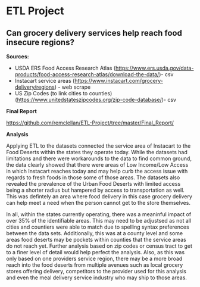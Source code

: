 # ETL Project

## Can grocery delivery services help reach food insecure regions?

**Sources:**
- USDA ERS Food Access Research Atlas (https://www.ers.usda.gov/data-products/food-access-research-atlas/download-the-data/)- csv
- Instacart service areas (https://www.instacart.com/grocery-delivery/regions) - web scrape
- US Zip Codes (to link cities to counties) (https://www.unitedstateszipcodes.org/zip-code-database/)- csv

**Final Report**

https://github.com/remclellan/ETL-Project/tree/master/Final_Report/

**Analysis**

Applying ETL to the datasets connected the service area of Instacart to the Food Deserts within the states they operate today.  While the datasets had limitations and there were workarounds to the data to find common ground, the data clearly showed that there were areas of Low Income/Low Access in which Instacart reaches today and may help curb the access issue with regards to fresh foods in those some of those areas.  The datasets also revealed the prevalence of the Urban Food Deserts with limited access being a shorter radius but hampered by access to transportation as well.  This was defintely an area where food delivery in this case grocery delivery can help meet a need when the person cannot get to the store themselves.

In all, within the states currently operating, there was a meaninful impact of over 35% of the identifiable areas.  This may need to be adjustsed as not all cities and countiers were able to match due to spelling syntax preferences between the data sets. Additionally, this was at a county level and some areas food deserts may be pockets within counties that the service areas do not reach yet.  Further analysis based on zip codes or census tract to get to a finer level of detail would help perfect the analysis.  Also, as this was only based on one providers service region, there may be a more broad reach into the food deserts from multiple avenues such as local grocery stores offering delivery, competitors to the provider used for this analysis and even the meal delivery service industry who may ship to those areas.

